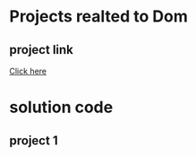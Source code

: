 # Projects realted to Dom

## project link
[Click here](https://stackblitz.com/edit/dom-project-chaiaurcode?file=index.html)

# solution code

## project 1 

```javascript